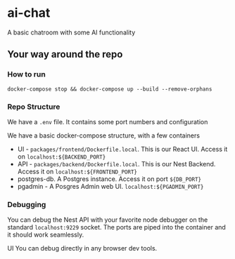 # ai-chat
A basic chatroom with some AI functionality

## Your way around the repo

### How to run
```shell
docker-compose stop && docker-compose up --build --remove-orphans
```

### Repo Structure

We have a `.env` file. It contains some port numbers and configuration

We have a basic docker-compose structure, with a few containers

- UI - `packages/frontend/Dockerfile.local`. This is our React UI. Access it on `localhost:${BACKEND_PORT}`
- API - `packages/backend/Dockerfile.local`. This is our Nest Backend. Access it on `localhost:${FRONTEND_PORT}`
- postgres-db. A Postgres instance. Access it on port `${DB_PORT}`
- pgadmin - A Posgres Admin web UI. `localhost:${PGADMIN_PORT}`

### Debugging

You can debug the Nest API with your favorite node debugger on the standard `localhost:9229` socket. The ports are piped into the container and it should work seamlessly.

UI You can debug directly in any browser dev tools.